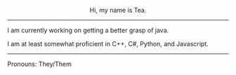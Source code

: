 <p align="center">Hi, my name is Tea.</p>
<hr>
<p>I am currently working on getting a better grasp of java.</p>
<p>I am at least somewhat proficient in C++, C#, Python, and Javascript.</p>
<hr>
<p>Pronouns: They/Them</p>
<!--
**Bleple/Bleple** is a ✨ _special_ ✨ repository because its `README.md` (this file) appears on your GitHub profile.

Here are some ideas to get you started:

- 🔭 I’m currently working on ...
- 🌱 I’m currently learning ...
- 👯 I’m looking to collaborate on ...
- 🤔 I’m looking for help with ...
- 💬 Ask me about ...
- 📫 How to reach me: ...
- 😄 Pronouns: ...
- ⚡ Fun fact: ...
-->
